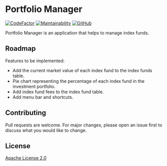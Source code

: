 # Portfolio Manager

[![CodeFactor](https://www.codefactor.io/repository/github/hier631/portfoliomanager/badge/master)](https://www.codefactor.io/repository/github/hier631/portfoliomanager/overview/master)
[![Maintainability](https://api.codeclimate.com/v1/badges/e2e500bdc642c8c91bf9/maintainability)](https://codeclimate.com/github/Hier631/PortfolioManager/maintainability)
[![GitHub](https://img.shields.io/github/license/Hier631/PortfolioManager)](https://choosealicense.com/licenses/apache-2.0/)

Portfolio Manager is an application that helps to manage index funds.

## Roadmap

Features to be implemented:

- Add the current market value of each index fund to the index funds table.
- Pie chart representing the percentage of each index fund in the investment portfolio.
- Add index fund fees to the index fund table.
- Add menu bar and shortcuts.

## Contributing

Pull requests are welcome. For major changes, please open an issue first to discuss what you would like to change.

## License

[Apache License 2.0](https://choosealicense.com/licenses/apache-2.0/)